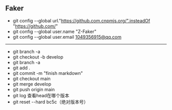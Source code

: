 **Faker**
---
- git config --global url."https://github.com.cnpmjs.org/".insteadOf "https://github.com/"
- git config --global user.name "Z-Faker"
- git config --global user.email 1049356915@qq.com

---
- git branch -a
- git checkout -b develop
- git branch -a
- git add .
- git commit -m "finish markdown"
- git checkout main
- git merge develop
- git push origin main 
- git log 查看head在哪个版本
- git reset --hard bc5c（绝对版本号）